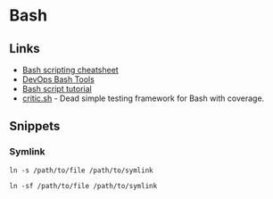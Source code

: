 # Bash

## Links

- [Bash scripting cheatsheet](https://devhints.io/bash)
- [DevOps Bash Tools](https://github.com/HariSekhon/DevOps-Bash-tools)
- [Bash script tutorial](https://www.devopsroles.com/bash-script/)
- [critic.sh](https://github.com/Checksum/critic.sh) - Dead simple testing framework for Bash with coverage.

## Snippets

### Symlink

```
ln -s /path/to/file /path/to/symlink
```

```
ln -sf /path/to/file /path/to/symlink
```
